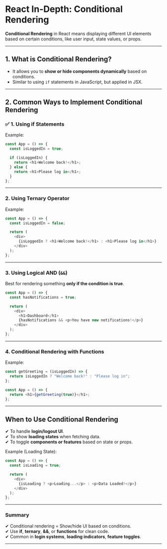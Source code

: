 
#  React In-Depth: Conditional Rendering

**Conditional Rendering** in React means displaying different UI elements based on certain conditions, like user input, state values, or props.

---

## **1. What is Conditional Rendering?**
- It allows you to **show or hide components dynamically** based on conditions.
- Similar to using `if` statements in JavaScript, but applied in JSX.

---

## **2. Common Ways to Implement Conditional Rendering**

### ✅ **1. Using if Statements**
Example:
```javascript
const App = () => {
  const isLoggedIn = true;

  if (isLoggedIn) {
    return <h1>Welcome back!</h1>;
  } else {
    return <h1>Please log in</h1>;
  }
};
```

---

###  **2. Using Ternary Operator**
Example:
```javascript
const App = () => {
  const isLoggedIn = false;

  return (
    <div>
      {isLoggedIn ? <h1>Welcome back!</h1> : <h1>Please log in</h1>}
    </div>
  );
};
```

---

###  **3. Using Logical AND (`&&`)**
Best for rendering something **only if the condition is true**.
```javascript
const App = () => {
  const hasNotifications = true;

  return (
    <div>
      <h1>Dashboard</h1>
      {hasNotifications && <p>You have new notifications!</p>}
    </div>
  );
};
```

---

###  **4. Conditional Rendering with Functions**
Example:
```javascript
const getGreeting = (isLoggedIn) => {
  return isLoggedIn ? "Welcome back!" : "Please log in";
};

const App = () => {
  return <h1>{getGreeting(true)}</h1>;
};
```

---

## **When to Use Conditional Rendering**
✔ To handle **login/logout UI**.  
✔ To show **loading states** when fetching data.  
✔ To toggle **components or features** based on state or props.

Example (Loading State):
```javascript
const App = () => {
  const isLoading = true;

  return (
    <div>
      {isLoading ? <p>Loading...</p> : <p>Data Loaded!</p>}
    </div>
  );
};
```

---

###  Summary
✔ Conditional rendering = Show/hide UI based on conditions.  
✔ Use **if**, **ternary**, **&&**, or **functions** for clean code.  
✔ Common in **login systems**, **loading indicators**, **feature toggles**.

---
